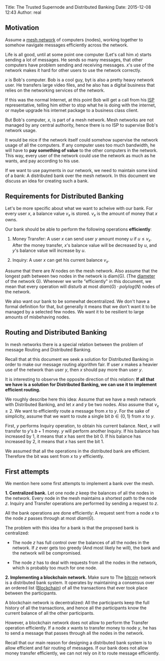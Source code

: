 Title: The Trusted Supernode and Distributed Banking
Date: 2015-12-08 12:43
Author: real


## Motivation

Assume a [mesh network](https://en.wikipedia.org/wiki/Mesh_networking) of
computers (nodes), working together to somehow navigate messages efficiently
across the network.

Life is all good, until at some point one computer (Let's call him $x$) starts
sending a lot of messages. He sends so many messages, that other computers have
problem sending and receiving messages. $x$'s use of the network makes it hard
for other users to use the network correctly.

$x$ is Bob's computer. Bob is a cool guy, byt is also a pretty heavy network
user. He transfers large video files, and he also has a digital business that
relies on the networking services of the network.

If this was the normal Internet, at this point Bob will get a call from his
[ISP](https://en.wikipedia.org/wiki/Internet_service_provider) representative,
telling him either to stop what he is doing with the internet, or maybe upgrade
his internet package to a business class client.

But Bob's computer, $x$, is part of a mesh network. Mesh networks are not
managed by any central authority, hence there is no ISP to supervise Bob's
network usage.

It would be nice if the network itself could somehow supervise the network
usage of all the computers. If any computer uses too much bandwidth, he will
have to **pay something of value** to the other computers in the network. This
way, every user of the network could use the network as much as he wants, and
pay according to his use.

If we want to use payments in our network, we need to maintain some kind of a
bank: A distributed bank over the mesh network. In this document we discuss an
idea for creating such a bank.


## Requirements for Distributed Banking

Let's be more specific about what we want to acheive with our bank. For every
user $x$, a balance value $v_x$ is stored. $v_x$ is the amount of money that
$x$ owns.

Our bank should be able to perform the following operations **efficiently**:

1. Money Transfer: A user $x$ can send user $y$ amount money $u$ if $u \leq
   v_x$. After the money transfer, $x$'s balance value will be decreased by
   $u$, and $y$'s balance value will increase by $u$.

2. Inquiry: A user $x$ can get his current balance $v_x$.

Assume that there are $N$ nodes on the mesh network. Also assume that the
longest path between two nodes in the network is diam(G). (The
[diameter](https://en.wikipedia.org/wiki/Distance_%28graph_theory%29) of the
network G). Whenever we write "efficiently" in this document, we mean that every
operation will disturb at most $diam(G)\cdot polylog(N)$ nodes of the network.

We also want our bank to be somewhat decentralized. We don't have a formal
definition for that, but generally it means that we don't want it to be managed
by a selected few nodes. We want it to be resilient to large amounts of
misbehaving nodes.

## Routing and Distributed Banking

In mesh networks there is a special relation between the problem of message
Routing and Distributed Banking.

Recall that at this document we seek a solution for Distributed Banking in
order to make our message routing algorithm fair. If user $x$ makes a heavier
use of the network than user $y$, then $x$ should pay more than user $y$.

It is interesting to observe the opposite direction of this relation: **If all
that we have is a solution for Distributed Banking, we can use it to implement
efficient routing.**

We roughly describe here this idea:
Assume that we have a mesh network with Distributed Banking, and let $x$ and
$y$ be two nodes. Also assume that $v_x \geq 2$. We want to efficiently route a
message from $x$ to $y$. For the sake of simplicity, assume that we want to
route a single bit $b \in \{0,1\}$ from $x$ to $y$.

First, $y$ performs Inquiry operation, to obtain his current balance. Next, $x$
will transfer to $y$'s $b+1$ money. $y$ will perform another Inquiry. If his
balance has increased by $1$, it means that $x$ has sent the bit $0$. If his
balance has increased by $2$, it means that $x$ has sent the bit $1$.

We assumed that all the operations in the distributed bank are efficient.
Therefore the bit was sent from $x$ to $y$ efficiently.


## First attempts

We mention here some first attempts to implement a bank over the mesh.

**1. Centralized bank.** 
Let one node $z$ keep the balances of all the nodes in
the network. Every node in the mesh maintains a shortest path to the node $z$.
Inquiry and Transfer operations are performed by sending a request to $z$.

All the bank operations are done efficiently: A request sent from a node $x$ to
the node $z$ passes through at most $diam(G)$.

The problem with this idea for a bank is that the proposed bank is centralized:

- The node $z$ has full control over the balances of all the nodes in the
  network. If $z$ ever gets too greedy (And most likely he will), the bank and
  the network will be compromised.

- The node $z$ has to deal with requests from all the nodes in the network,
  which is probably too much for one node.


**2. Implementing a blockchain network.**
Make sure to 
The [bitcoin](https://en.wikipedia.org/wiki/Bitcoin) network is a distributed
bank system. It operates by maintaining a consensus over an ordered list
([Blockchain](https://en.wikipedia.org/wiki/Block_chain_%28database%29)) of all
the transactions that ever took place between the participants.

A blockchain network is decentralized: All the participants keep the full
history of all the transactions, and hence all the participants know the
current balance of all the other participants.

However, a blockchain network does not allow to perform the Transfer operation
efficiently. If a node $x$ wants to transfer money to node $y$, he has to send
a message that passes through all the nodes in the network.

Recall that our main reason for designing a distributed bank system is to allow
efficient and fair routing of messages. If our bank does not allow money
transfer efficiently, we can not rely on it to route message efficiently.




